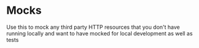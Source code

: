 # Mocks

Use this to mock any third party HTTP resources that you don't have running locally and want to have mocked for local development as well as tests